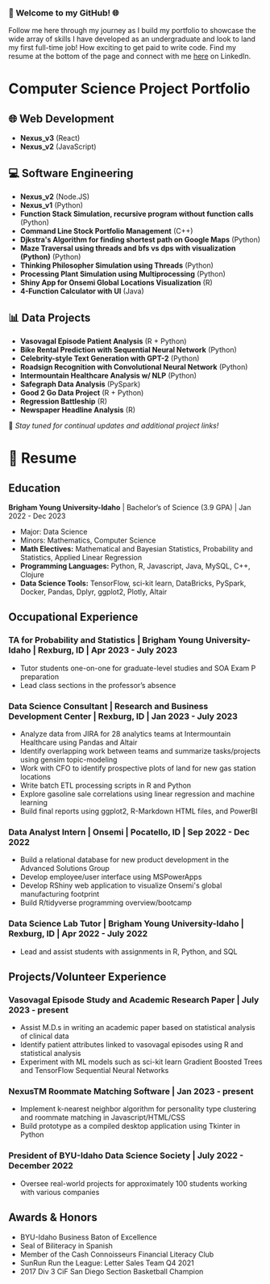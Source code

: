 ### 🚀 Welcome to my GitHub! 🌐

Follow me here through my journey as I build my portfolio to showcase the wide array of skills I have developed as an undergraduate and look to land my first full-time job! How exciting to get paid to write code. Find my resume at the bottom of the page and connect with me [here](http://www.linkedin.com/in/bridg3r) on LinkedIn.

# Computer Science Project Portfolio

## 🌐 Web Development
- **Nexus_v3** (React)
- **Nexus_v2** (JavaScript)

## 💻 Software Engineering
- **Nexus_v2** (Node.JS)
- **Nexus_v1** (Python)
- **Function Stack Simulation, recursive program without function calls** (Python)
- **Command Line Stock Portfolio Management** (C++)
- **Djkstra's Algorithm for finding shortest path on Google Maps** (Python)
- **Maze Traversal using threads and bfs vs dps with visualization (Python)** (Python)
- **Thinking Philosopher Simulation using Threads** (Python)
- **Processing Plant Simulation using Multiprocessing** (Python)
- **Shiny App for Onsemi Global Locations Visualization** (R)
- **4-Function Calculator with UI** (Java)

## 📊 Data Projects
- **Vasovagal Episode Patient Analysis** (R + Python)
- **Bike Rental Prediction with Sequential Neural Network** (Python)
- **Celebrity-style Text Generation with GPT-2** (Python)
- **Roadsign Recognition with Convolutional Neural Network** (Python)
- **Intermountain Healthcare Analysis w/ NLP** (Python)
- **Safegraph Data Analysis** (PySpark)
- **Good 2 Go Data Project** (R + Python)
- **Regression Battleship** (R)
- **Newspaper Headline Analysis** (R)

🎨 *Stay tuned for continual updates and additional project links!*



# 📄 Resume

## Education
**Brigham Young University-Idaho** | Bachelor’s of Science (3.9 GPA) | Jan 2022 - Dec 2023
- Major: Data Science
- Minors: Mathematics, Computer Science
- **Math Electives:** Mathematical and Bayesian Statistics, Probability and Statistics, Applied Linear Regression
- **Programming Languages:** Python, R, Javascript, Java, MySQL, C++, Clojure
- **Data Science Tools:** TensorFlow, sci-kit learn, DataBricks, PySpark, Docker, Pandas, Dplyr, ggplot2, Plotly, Altair

## Occupational Experience
### TA for Probability and Statistics | Brigham Young University-Idaho | Rexburg, ID | Apr 2023 - July 2023
- Tutor students one-on-one for graduate-level studies and SOA Exam P preparation
- Lead class sections in the professor’s absence

### Data Science Consultant | Research and Business Development Center | Rexburg, ID | Jan 2023 - July 2023
- Analyze data from JIRA for 28 analytics teams at Intermountain Healthcare using Pandas and Altair
- Identify overlapping work between teams and summarize tasks/projects using gensim topic-modeling
- Work with CFO to identify prospective plots of land for new gas station locations
- Write batch ETL processing scripts in R and Python
- Explore gasoline sale correlations using linear regression and machine learning
- Build final reports using ggplot2, R-Markdown HTML files, and PowerBI

### Data Analyst Intern | Onsemi | Pocatello, ID | Sep 2022 - Dec 2022
- Build a relational database for new product development in the Advanced Solutions Group
- Develop employee/user interface using MSPowerApps
- Develop RShiny web application to visualize Onsemi's global manufacturing footprint
- Build R/tidyverse programming overview/bootcamp

### Data Science Lab Tutor | Brigham Young University-Idaho | Rexburg, ID | Apr 2022 - July 2022
- Lead and assist students with assignments in R, Python, and SQL

## Projects/Volunteer Experience
### Vasovagal Episode Study and Academic Research Paper | July 2023 - present
- Assist M.D.s in writing an academic paper based on statistical analysis of clinical data
- Identify patient attributes linked to vasovagal episodes using R and statistical analysis
- Experiment with ML models such as sci-kit learn Gradient Boosted Trees and TensorFlow Sequential Neural Networks

### NexusTM Roommate Matching Software | Jan 2023 - present
- Implement k-nearest neighbor algorithm for personality type clustering and roommate matching in Javascript/HTML/CSS
- Build prototype as a compiled desktop application using Tkinter in Python

### President of BYU-Idaho Data Science Society | July 2022 - December 2022
- Oversee real-world projects for approximately 100 students working with various companies

## Awards & Honors
- BYU-Idaho Business Baton of Excellence
- Seal of Biliteracy in Spanish
- Member of the Cash Connoisseurs Financial Literacy Club
- SunRun Run the League: Letter Sales Team Q4 2021
- 2017 Div 3 CiF San Diego Section Basketball Champion

